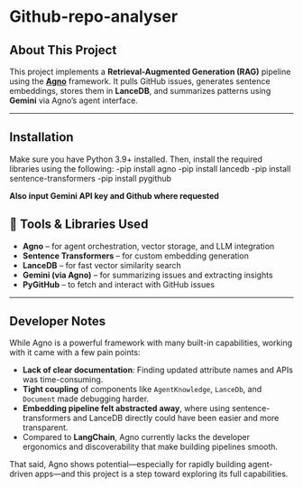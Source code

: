 # Github-repo-analyser

##  About This Project

This project implements a **Retrieval-Augmented Generation (RAG)** pipeline using the **[Agno](https://docs.agno.com/introduction)** framework. It pulls GitHub issues, generates sentence embeddings, stores them in **LanceDB**, and summarizes patterns using **Gemini** via Agno’s agent interface.

---

##  Installation

Make sure you have Python 3.9+ installed. Then, install the required libraries using the following:
-pip install agno
-pip install lancedb
-pip install sentence-transformers
-pip install pygithub

**Also input Gemini API key and Github where requested**

## 🔧 Tools & Libraries Used

- **Agno** – for agent orchestration, vector storage, and LLM integration  
- **Sentence Transformers** – for custom embedding generation  
- **LanceDB** – for fast vector similarity search  
- **Gemini (via Agno)** – for summarizing issues and extracting insights  
- **PyGitHub** – to fetch and interact with GitHub issues  

---

## Developer Notes

While Agno is a powerful framework with many built-in capabilities, working with it came with a few pain points:

- **Lack of clear documentation**: Finding updated attribute names and APIs was time-consuming.  
- **Tight coupling** of components like `AgentKnowledge`, `LanceDb`, and `Document` made debugging harder.  
- **Embedding pipeline felt abstracted away**, where using sentence-transformers and LanceDB directly could have been easier and more transparent.  
- Compared to **LangChain**, Agno currently lacks the developer ergonomics and discoverability that make building pipelines smooth.

That said, Agno shows potential—especially for rapidly building agent-driven apps—and this project is a step toward exploring its full capabilities.

